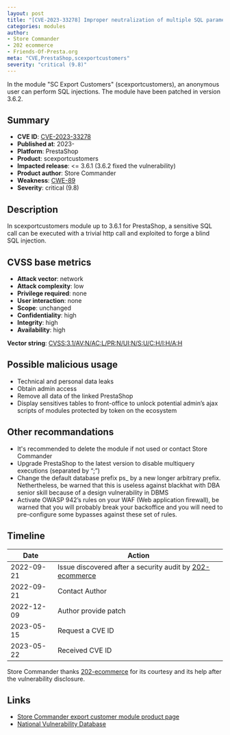 ```yaml
---
layout: post
title: "[CVE-2023-33278] Improper neutralization of multiple SQL parameters in the scexportcustomers module for PrestaShop"
categories: modules
author:
- Store Commander
- 202 ecommerce
- Friends-Of-Presta.org
meta: "CVE,PrestaShop,scexportcustomers"
severity: "critical (9.8)"
---
```


In the module "SC Export Customers" (scexportcustomers), an anonymous user can perform SQL injections. The module have been patched in version 3.6.2.

## Summary

* **CVE ID**: [CVE-2023-33278](https://cve.mitre.org/cgi-bin/cvename.cgi?name=CVE-2023-33278)
* **Published at**: 2023-
* **Platform**: PrestaShop
* **Product**: scexportcustomers
* **Impacted release**: <= 3.6.1 (3.6.2 fixed the vulnerability)
* **Product author**: Store Commander
* **Weakness**: [CWE-89](https://cwe.mitre.org/data/definitions/89.html)
* **Severity**: critical (9.8)

## Description

In scexportcustomers module up to 3.6.1 for PrestaShop, a sensitive SQL call can be executed with a trivial http call and exploited to forge a blind SQL injection.

## CVSS base metrics

* **Attack vector**: network
* **Attack complexity**: low
* **Privilege required**: none
* **User interaction**: none
* **Scope**: unchanged
* **Confidentiality**: high
* **Integrity**: high
* **Availability**: high

**Vector string**: [CVSS:3.1/AV:N/AC:L/PR:N/UI:N/S:U/C:H/I:H/A:H](https://nvd.nist.gov/vuln-metrics/cvss/v3-calculator?vector=AV:N/AC:L/PR:N/UI:N/S:U/C:H/I:H/A:H)

## Possible malicious usage

* Technical and personal data leaks
* Obtain admin access
* Remove all data of the linked PrestaShop
* Display sensitives tables to front-office to unlock potential admin’s ajax scripts of modules protected by token on the ecosystem

## Other recommandations

* It's recommended to delete the module if not used or contact Store Commander
* Upgrade PrestaShop to the latest version to disable multiquery executions (separated by “;”)
* Change the default database prefix ps_ by a new longer arbitrary prefix. Nethertheless, be warned that this is useless against blackhat with DBA senior skill because of a design vulnerability in DBMS
* Activate OWASP 942’s rules on your WAF (Web application firewall), be warned that you will probably break your backoffice and you will need to pre-configure some bypasses against these set of rules.

## Timeline

| Date | Action |
|--|--|
| 2022-09-21 | Issue discovered after a security audit by [202-ecommerce](https://www.202-ecommerce.com) |
| 2022-09-21 | Contact Author |
| 2022-12-09 | Author provide patch |
| 2023-05-15 | Request a CVE ID |
| 2023-05-22 | Received CVE ID |

Store Commander thanks [202-ecommerce](https://www.202-ecommerce.com) for its courtesy and its help after the vulnerability disclosure.

## Links

* [Store Commander export customer module product page](https://www.storecommander.com/fr/modules-complementaires/480-export-clients-pro.html)
* [National Vulnerability Database](https://nvd.nist.gov/vuln/detail/name=CVE-2023-33278)
